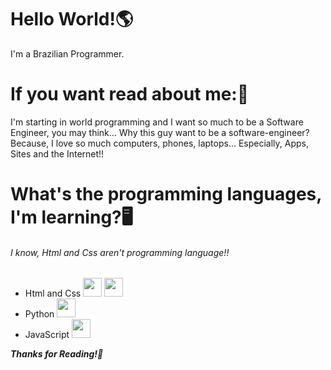 # Hello World!🌎
I'm a Brazilian Programmer.

# If you want read about me:📜
I'm starting in world programming and I want so much to be a Software Engineer, you may think... Why this guy want to be a software-engineer? Because, I love so much computers, phones, laptops... Especially, Apps, Sites and the Internet!!

# What's the programming languages, I'm learning?🖥️
###### I know, Html and Css aren't programming language!!
* Html and Css <img src="https://cdn-icons-png.flaticon.com/512/5968/5968267.png" width="30px"> <img src="https://cdn-icons-png.flaticon.com/512/5968/5968242.png" width="30px">
* Python <img src="https://images.icon-icons.com/112/PNG/512/python_18894.png" width="30px">
* JavaScript <img src="https://upload.wikimedia.org/wikipedia/commons/thumb/9/99/Unofficial_JavaScript_logo_2.svg/640px-Unofficial_JavaScript_logo_2.svg.png" width="30px">

***Thanks for Reading!🙏***
